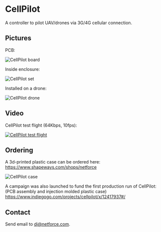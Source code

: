 # CellPilot

A controller to pilot UAV/drones via 3G/4G cellular connection.

## Pictures

PCB:

![CellPilot board](https://raw.githubusercontent.com/nfco/cellpilot/master/img/cellpilot_board.jpg)

Inside enclosure:

![CellPilot set](https://raw.githubusercontent.com/nfco/cellpilot/master/img/cellpilot_set.jpg)

Installed on a drone:

![CellPilot drone](https://raw.githubusercontent.com/nfco/cellpilot/master/img/cellpilot_drone.jpg)

## Video

CellPilot test flight (64Kbps, 10fps):

[![CellPilot test flight](http://img.youtube.com/vi/GPAqMF_AkHQ/0.jpg)](http://www.youtube.com/watch?v=GPAqMF_AkHQ)

## Ordering

A 3d-printed plastic case can be ordered here:
https://www.shapeways.com/shops/netforce

![CellPilot case](https://images1.sw-cdn.net/model/picture/625x465_3887793_12400456_1444480401.jpg)

A campaign was also launched to fund the first production run of CellPilot:
(PCB assembly and injection molded plastic case)
https://www.indiegogo.com/projects/cellpilot/x/12417937#/


## Contact

Send email to dj@netforce.com.
